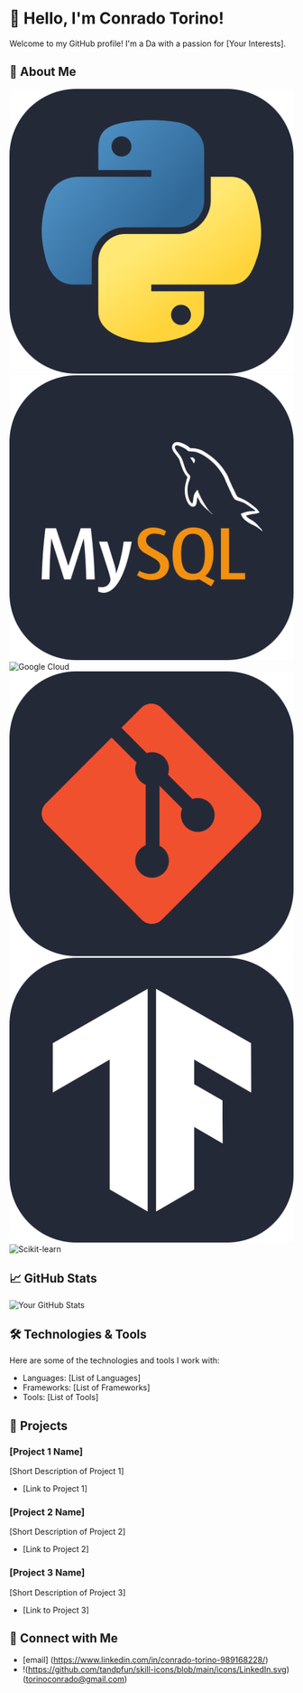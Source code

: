 # 👋 Hello, I'm Conrado Torino!

Welcome to my GitHub profile! I'm a Da with a passion for [Your Interests].
## 🌟 About Me

![Python](https://github.com/tandpfun/skill-icons/blob/main/icons/Python-Dark.svg)
![MySQL](https://github.com/tandpfun/skill-icons/blob/main/icons/MySQL-Dark.svg)
![Google Cloud](https://github.com/tandpfun/skill-icons/blob/main/icons/GoogleCloud-Dark.svg)
![Git](https://github.com/tandpfun/skill-icons/blob/main/icons/Git-Dark.svg)
![TensorFlow](https://github.com/tandpfun/skill-icons/blob/main/icons/TensorFlow-Dark.svg)
![Scikit-learn](https://github.com/tandpfun/skill-icons/blob/main/icons/ScikitLearn-Dark.svg)

## 📈 GitHub Stats

![Your GitHub Stats](https://github-readme-stats.vercel.app/api?username=RadTorino&show_icons=true&theme=radical)

## 🛠️ Technologies & Tools

Here are some of the technologies and tools I work with:

- Languages: [List of Languages]
- Frameworks: [List of Frameworks]
- Tools: [List of Tools]

## 🚀 Projects

### [Project 1 Name]
[Short Description of Project 1]
- [Link to Project 1]

### [Project 2 Name]
[Short Description of Project 2]
- [Link to Project 2]

### [Project 3 Name]
[Short Description of Project 3]
- [Link to Project 3]


## 🔗 Connect with Me

- [email] (https://www.linkedin.com/in/conrado-torino-989168228/)
- !(https://github.com/tandpfun/skill-icons/blob/main/icons/LinkedIn.svg)(torinoconrado@gmail.com)


